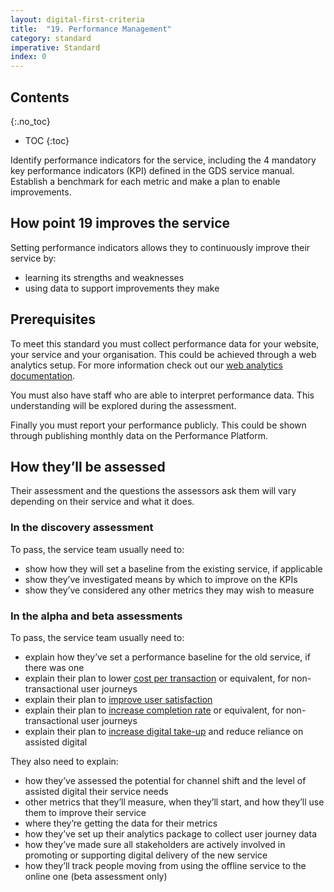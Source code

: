 ```yaml
---
layout: digital-first-criteria
title:  "19. Performance Management"
category: standard
imperative: Standard
index: 0
---
```


## Contents
{:.no_toc}
* TOC
{:toc}
<!--TOC max3-->

Identify performance indicators for the service, including the 4 mandatory key performance indicators (KPI) defined in the GDS service manual. Establish a benchmark for each metric and make a plan to enable improvements.

## How point 19 improves the service

Setting performance indicators allows they to continuously improve their service by:

* learning its strengths and weaknesses
* using data to support improvements they make

## Prerequisites

To meet this standard you must collect performance data for your website, your service and your organisation. This could be achieved through a web analytics setup. For more information check out our [web analytics documentation](http://scottishgovernment.github.io/guidelines/analytics/).

You must also have staff who are able to interpret performance data. This understanding will be explored during the assessment.

Finally you must report your performance publicly. This could be shown through publishing monthly data on the Performance Platform.

## How they’ll be assessed

Their assessment and the questions the assessors ask them will vary depending on their service and what it does.

### In the discovery assessment

To pass, the service team usually need to:

* show how they will set a baseline from the existing service, if applicable
* show they’ve investigated means by which to improve on the KPIs
* show they’ve considered any other metrics they may wish to measure

### In the alpha and beta assessments

To pass, the service team usually need to:

* explain how they’ve set a performance baseline for the old service, if there was one
* explain their plan to lower [cost per transaction](https://www.gov.uk/service-manual/measuring-success/measuring-cost-per-transaction) or equivalent, for non-transactional user journeys
* explain their plan to [improve user satisfaction](https://www.gov.uk/service-manual/measuring-success/measuring-user-satisfaction)
* explain their plan to [increase completion rate](https://www.gov.uk/service-manual/measuring-success/measuring-completion-rate) or equivalent, for non-transactional user journeys
* explain their plan to [increase digital take-up](https://www.gov.uk/service-manual/helping-people-to-use-your-service/encouraging-people-to-use-your-digital-service) and reduce reliance on assisted digital

They also need to explain:

* how they’ve assessed the potential for channel shift and the level of assisted digital their service needs
* other metrics that they’ll measure, when they’ll start, and how they’ll use them to improve their service
* where they’re getting the data for their metrics
* how they’ve set up their analytics package to collect user journey data
* how they’ve made sure all stakeholders are actively involved in promoting or supporting digital delivery of the new service
* how they’ll track people moving from using the offline service to the online one (beta assessment only)

